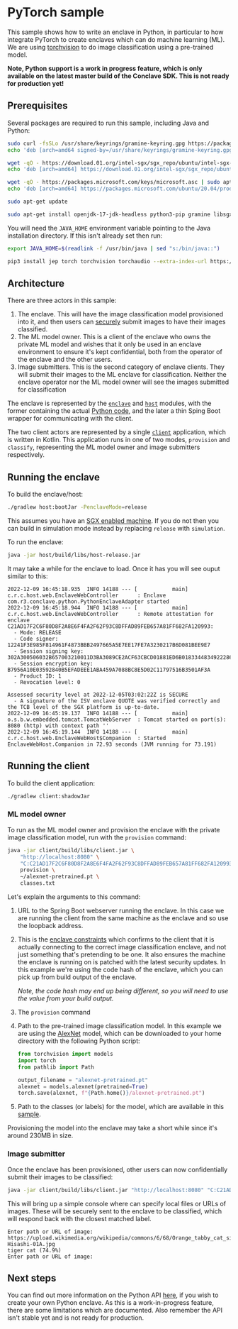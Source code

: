 # PyTorch sample

This sample shows how to write an enclave in Python, in particular to how integrate PyTorch to create enclaves which 
can do machine learning (ML). We are using [torchvision](https://pytorch.org/vision/stable/index.html) to do image 
classification using a pre-trained model.

**Note, Python support is a work in progress feature, which is only available on the latest master build of the
Conclave SDK. This is not ready for production yet!**

## Prerequisites

Several packages are required to run this sample, including Java and Python:

```bash
sudo curl -fsSLo /usr/share/keyrings/gramine-keyring.gpg https://packages.gramineproject.io/gramine-keyring.gpg
echo 'deb [arch=amd64 signed-by=/usr/share/keyrings/gramine-keyring.gpg] https://packages.gramineproject.io/ focal main' | sudo tee /etc/apt/sources.list.d/gramine.list

wget -qO - https://download.01.org/intel-sgx/sgx_repo/ubuntu/intel-sgx-deb.key | sudo apt-key add -
echo 'deb [arch=amd64] https://download.01.org/intel-sgx/sgx_repo/ubuntu focal main' | sudo tee /etc/apt/sources.list.d/intel-sgx.list

wget -qO - https://packages.microsoft.com/keys/microsoft.asc | sudo apt-key add -
echo 'deb [arch=amd64] https://packages.microsoft.com/ubuntu/20.04/prod focal main' | sudo tee /etc/apt/sources.list.d/msprod.list

sudo apt-get update
```

```bash
sudo apt-get install openjdk-17-jdk-headless python3-pip gramine libsgx-quote-ex libsgx-dcap-ql az-dcap-client
```

You will need the `JAVA_HOME` environment variable pointing to the Java installation directory. If this isn't 
already set then run:

```bash
export JAVA_HOME=$(readlink -f /usr/bin/java | sed "s:/bin/java::")
```

```bash
pip3 install jep torch torchvision torchaudio --extra-index-url https://download.pytorch.org/whl/cpu
```

## Architecture

There are three actors in this sample:

1. The enclave. This will have the image classification model provisioned into it, and then users can [securely](https://docs.conclave.net/mail.html)
   submit images to have their images classified.
2. The ML model owner. This is a client of the enclave who owns the private ML model and wishes that it only be used 
   in an enclave environment to ensure it's kept confidential, both from the operator of the enclave and the other 
   users.
3. Image submitters. This is the second category of enclave clients. They will submit their images to the ML enclave 
   for classification. Neither the enclave operator nor the ML model owner will see the images submitted for 
   classification

The enclave is represented by the [`enclave`](enclave) and [`host`](host) modules, with the former containing the 
actual [Python code](enclave/src/main/python/enclave.py), and the later a thin Sping Boot wrapper for communicating 
with the client.

The two client actors are represented by a single [`client`](client) application, which is written in Kotlin. This 
application runs in one of two modes, `provision` and `classify`, representing the ML model owner and image 
submitters respectively.

## Running the enclave

To build the enclave/host:

```bash
./gradlew host:bootJar -PenclaveMode=release
```

This assumes you have an [SGX enabled machine](https://docs.conclave.net/machine-setup.html). If you do not then you 
can build in simulation mode instead by replacing `release` with `simulation`.

To run the enclave:
```bash
java -jar host/build/libs/host-release.jar
```

It may take a while for the enclave to load. Once it has you will see ouput similar to this:

```
2022-12-09 16:45:18.935  INFO 14188 --- [           main] c.r.c.host.web.EnclaveWebController      : Enclave com.r3.conclave.python.PythonEnclaveAdapter started
2022-12-09 16:45:18.944  INFO 14188 --- [           main] c.r.c.host.web.EnclaveWebController      : Remote attestation for enclave C21AD17F2C6F80D8F2A8E6F4FA2F62F93C8DFFAD89FEB657A81FF682FA120993:
  - Mode: RELEASE
  - Code signer: 12241F3E985F814961F4873BBB2497665A5E7EE17FE7A3230217B6D081BEE9E7
  - Session signing key: 302A300506032B657003210011D3BA3089CE2ACF63CBCD01881ED6B018334483492228693512DDDA1452894E
  - Session encryption key: B7956A10E03592840B5EFADEEE1ABA459A7088BC8E5D02C11797516B3501AF3A
  - Product ID: 1
  - Revocation level: 0

Assessed security level at 2022-12-05T03:02:22Z is SECURE
  - A signature of the ISV enclave QUOTE was verified correctly and the TCB level of the SGX platform is up-to-date.
2022-12-09 16:45:19.137  INFO 14188 --- [           main] o.s.b.w.embedded.tomcat.TomcatWebServer  : Tomcat started on port(s): 8080 (http) with context path ''
2022-12-09 16:45:19.144  INFO 14188 --- [           main] c.r.c.host.web.EnclaveWebHost$Companion  : Started EnclaveWebHost.Companion in 72.93 seconds (JVM running for 73.191)
```

## Running the client

To build the client application:

```bash
./gradlew client:shadowJar
```

### ML model owner

To run as the ML model owner and provision the enclave with the private image classification model, run with the 
`provision` command:

```bash
java -jar client/build/libs/client.jar \
    "http://localhost:8080" \
    "C:C21AD17F2C6F80D8F2A8E6F4FA2F62F93C8DFFAD89FEB657A81FF682FA120993" \ 
    provision \
    ~/alexnet-pretrained.pt \
    classes.txt
```

Let's explain the arguments to this command:

1. URL to the Spring Boot webserver running the enclave. In this case we are running the client from the same 
   machine as the enclave and so use the loopback address.
2. This is the [enclave constraints](https://docs.conclave.net/constraints.html) which confirms to the client that 
   it is actually connecting to the correct image classification enclave, and not just something that's pretending to be 
   one. It also ensures the machine the enclave is running on is patched with the latest security updates. In this 
   example we're using the code hash of the enclave, which you can pick up from build output of the enclave.

   _Note, the code hash may end up being different, so you will need to use the value from your build output._
3. The `provision` command
4. Path to the pre-trained image classification model. In this example we are using the [AlexNet](https://www.wikiwand.com/en/AlexNet)
   model, which can be downloaded to your home directory with the following Python script:
   ```python
   from torchvision import models
   import torch
   from pathlib import Path
   
   output_filename = "alexnet-pretrained.pt"
   alexnet = models.alexnet(pretrained=True)
   torch.save(alexnet, f"{Path.home()}/alexnet-pretrained.pt")
   ```
5. Path to the classes (or labels) for the model, which are available in this [sample](classes.txt).

Provisioning the model into the enclave may take a short while since it's around 230MB in size.

### Image submitter

Once the enclave has been provisioned, other users can now confidentially submit their images to be classified:

```bash
java -jar client/build/libs/client.jar "http://localhost:8080" "C:C21AD17F2C6F80D8F2A8E6F4FA2F62F93C8DFFAD89FEB657A81FF682FA120993" classify
```

This will bring up a simple console where can specify local files or URLs of images. These will be securely sent to 
the enclave to be classified, which will respond back with the closest matched label.

```
Enter path or URL of image: https://upload.wikimedia.org/wikipedia/commons/6/68/Orange_tabby_cat_sitting_on_fallen_leaves-Hisashi-01A.jpg
tiger cat (74.9%)
Enter path or URL of image:
```

## Next steps

You can find out more information on the Python API [here](https://github.com/R3Conclave/conclave-core-sdk#python-support-work-in-progress),
if you wish to create your own Python enclave. As this is a work-in-progress feature, there are some limitations 
which are documented. Also remember the API isn't stable yet and is not ready for production.
